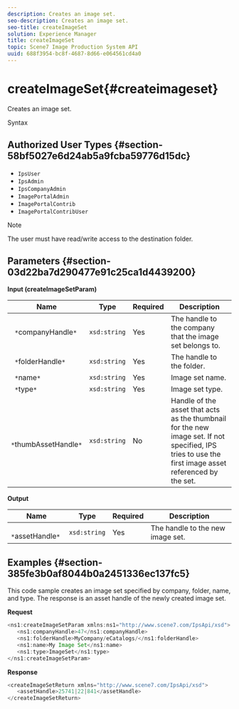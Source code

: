 ```yaml
---
description: Creates an image set.
seo-description: Creates an image set.
seo-title: createImageSet
solution: Experience Manager
title: createImageSet
topic: Scene7 Image Production System API
uuid: 688f3954-bc8f-4687-8d66-e064561cd4a0
---
```


# createImageSet{#createimageset}

Creates an image set.

 Syntax 

## Authorized User Types {#section-58bf5027e6d24ab5a9fcba59776d15dc}

* `IpsUser` 
* `IpsAdmin` 
* `IpsCompanyAdmin` 
* `ImagePortalAdmin` 
* `ImagePortalContrib` 
* `ImagePortalContribUser`

>[!NOTE]
>
>The user must have read/write access to the destination folder.

## Parameters {#section-03d22ba7d290477e91c25ca1d4439200}

**Input (createImageSetParam)** 

|  Name  | Type  | Required  | Description  |
|---|---|---|---|
|  ` *`companyHandle`*`  | `xsd:string`  | Yes  | The handle to the company that the image set belongs to.  |
|  ` *`folderHandle`*`  | `xsd:string`  | Yes  | The handle to the folder.  |
|  ` *`name`*`  | `xsd:string`  | Yes  | Image set name.  |
|  ` *`type`*`  | `xsd:string`  | Yes  | Image set type.  |
|  ` *`thumbAssetHandle`*`  | `xsd:string`  | No  | Handle of the asset that acts as the thumbnail for the new image set. If not specified, IPS tries to use the first image asset referenced by the set.  |

**Output** 

|  Name  | Type  | Required  | Description  |
|---|---|---|---|
|  ` *`assetHandle`*`  | `xsd:string`  | Yes  | The handle to the new image set.  |

## Examples {#section-385fe3b0af8044b0a2451336ec137fc5}

This code sample creates an image set specified by company, folder, name, and type. The response is an asset handle of the newly created image set.

**Request** 

```java
<ns1:createImageSetParam xmlns:ns1="http://www.scene7.com/IpsApi/xsd">
   <ns1:companyHandle>47</ns1:companyHandle>
   <ns1:folderHandle>MyCompany/eCatalogs/</ns1:folderHandle>
   <ns1:name>My Image Set</ns1:name>
   <ns1:type>ImageSet</ns1:type>
</ns1:createImageSetParam>
```

**Response** 

```java
<createImageSetReturn xmlns="http://www.scene7.com/IpsApi/xsd">
   <assetHandle>25741|22|841</assetHandle>
</createImageSetReturn>

```

